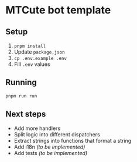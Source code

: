# MTCute bot template

## Setup

1. `pnpm install`
2. Update `package.json`
3. `cp .env.example .env`
4. Fill `.env` values

## Running

```bash
pnpm run run
```

## Next steps

- Add more handlers
- Split logic into different dispatchers
- Extract strings into functions that format a string
- Add i18n *(to be implemented)*
- Add tests *(to be implemented)*
